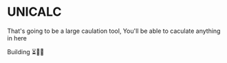 # UNICALC

That's going to be a large caulation tool, You'll be able to caculate anything in here

Building ⏳👨‍💻
